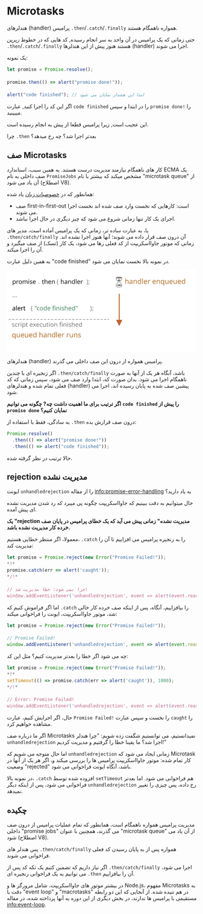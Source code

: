 
# Microtasks

هندلرهای (handler) پرامیس `.then`/`.catch`/`.finally` همواره ناهمگام هستند.

حتی زمانی که یک پرامیس در آن واحد به سر انجام رسیده, کد هایی که در خطوط *زیرین* `.then`/`.catch`/`.finally` هستند هنوز پیش از این هندلرها (handler) اجرا می شوند.

یک نمونه:

```js run
let promise = Promise.resolve();

promise.then(() => alert("promise done!"));

alert("code finished"); // ابتدا این هشدار نمایان می شود
```

اگر این کد را اجرا کنید, عبارت `code finished` را در ابتدا و سپس `promise done!` را میبینید.

این عجیب است, زیرا پرامیس قطعا از پیش به انجام رسیده است.

چرا `.then` بعدتر اجرا شد؟ چه رخ میدهد؟

## صف Microtasks

کار های ناهمگام نیازمند مدیریت درست هستند. به همین سبب، استاندارد ECMA یک صف داخلی به نام `PromiseJobs` مشخص میکند که بیشتر با نام "microtask queue" از آن یاد می شود (اصطلاح V8).

همانطور که در [خصوصیات زبان](https://tc39.github.io/ecma262/#sec-jobs-and-job-queues) یاد شده:

- صف first-in-first-out است: کارهایی که نخست وارد صف شده اند نخست اجرا می شوند.
- اجرای یک کار تنها زمانی شروع می شود که چیز دیگری در حال اجرا نباشد.

یا، به عبارت ساده تر، زمانی که یک پرامیس آماده است، مدیر های `.then/catch/finally` آن درون صف قرار داده می شوند؛ آنها هنوز اجرا نشده اند. زمانی که موتور جاوااسکریپت از کد فعلی رها می شود، یک کار (تسک) از صف میگیرد و آن را اجرا میکند.

به همین دلیل عبارت "code finished" در نمونه بالا نخست نمایان می شود.

![](promiseQueue.svg)

هندلرهای (handler) پرامیس همواره از درون این صف داخلی می گذرند.

اگر زنجیره ای با چندین `.then/catch/finally` باشد، آنگاه هر یک از آنها به صورت ناهمگام اجرا می شود. بدان صورت که، ابتدا وارد صف می شود، سپس زمانی که کد فعلی تمام شده و هندلرهای (handler) پیشین صف شده به پایان رسیده اند، اجرا می شود.

**اگر ترتیب برای ما اهمیت داشت چه? چگونه می توانیم `code finished` را پیش از `promise done` نمایان کنیم؟**

به سادگی، فقط با استفاده از `.then` درون صف قرارش بده:

```js run
Promise.resolve()
  .then(() => alert("promise done!"))
  .then(() => alert("code finished"));
```

حالا ترتیب در نظر گرفته شده.

## rejection مدیریت نشده

ایونت `unhandledrejection` را از مقاله <info:promise-error-handling> به یاد دارید؟

حال میتوانیم به دقت ببینیم که جاوااسکریپت چگونه پی میبرد که رد شدن مدیریت نشده ای پیش آمده.

**یک "rejection مدیریت نشده" زمانی پیش می آید که یک خطای پرامیس در پایان صف خرده کار مدیریت نشده باشد.**

معمولا، اگر منتظر خطایی هستیم، `.catch` را به زنجیره پرامیس می افزاییم تا آن را مدیریت کند:

```js run
let promise = Promise.reject(new Error("Promise Failed!"));
*!*
promise.catch(err => alert('caught'));
*/!*

// اجرا نمی شود: خطا مدیریت شد
window.addEventListener('unhandledrejection', event => alert(event.reason));
```

اما اگر فراموش کنیم که `.catch` را بیافزاییم، آنگاه، پس از اینکه صف خرده کار خالی شد، موتور جاوااسکریپت، ایونت را فراخوانی میکند:

```js run
let promise = Promise.reject(new Error("Promise Failed!"));

// Promise Failed!
window.addEventListener('unhandledrejection', event => alert(event.reason));
```

چه می شود اگر خطا را بعدتر مدیریت کنیم؟ مثل این کد:

```js run
let promise = Promise.reject(new Error("Promise Failed!"));
*!*
setTimeout(() => promise.catch(err => alert('caught')), 1000);
*/!*

// Error: Promise Failed!
window.addEventListener('unhandledrejection', event => alert(event.reason));
```

حال، اگر اجرایش کنیم، عبارت `Promise Failed!` را نخست و سپس عبارت `caught` را مشاهده خواهیم کرد.

اگر ما درباره صف Microtasks نمیدانستیم، می توانستیم شگفت زده شویم: "چرا هندلر `unhandledrejection` اجرا شد؟ ما یقینا خطا را گرفتیم و مدیریت کردیم!"

اما حال متوجه می شویم که `unhandledrejection` زمانی ایجاد می شود که Microtask کار تمام شده: موتور جاوااسکریپت پرامیس ها را بررسی میکند و، اگر هر یک از آنها در وضعیت "rejected" باشد، آنگاه ایونت فراخوانی می شود.

در نمونه بالا، `.catch` افزوده شده توسط `setTimeout` هم فراخوانی می شود. اما بعدتر فراخوانی می شود، پس از اینکه دیگر `unhandledrejection` رخ داده، پس چیزی را تغییر نمیدهد.

## چکیده

مدیریت پرامیس همواره ناهمگام است، همانطور که تمام عملیات پرامیس از درون صف داخلی "promise jobs" می گذرند، همچنین با عنوان "microtask queue" از آن یاد می شود (اصطلاح V8).

پس هندلر های `.then/catch/finally` همواره پس از به پایان رسیدن کد فعلی فراخوانی می شوند.

اگر نیاز داریم که تضمین کنیم یک تکه کد پس از `.then/catch/finally` اجرا می شود، می توانیم به یک فراخوانی زنجیره ای `.then` آن را بیافزاییم.

در بیشتر موتور های جاوااسکریپت، شامل مرورگر ها و Node.js، مفهوم Microtasks به دقت با "event loop" و "macrotasks" در هم تنیده شده. از آنجایی که این دو رابطه مستقیمی با پرامیس ها ندارند، در بخش دیگری از این دوره به آنها پرداخته شده، در مقاله <info:event-loop>.
